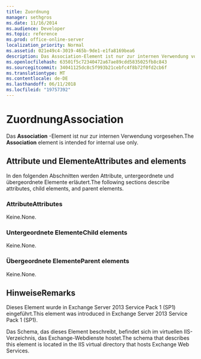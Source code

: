 ```yaml
---
title: Zuordnung
manager: sethgros
ms.date: 11/16/2014
ms.audience: Developer
ms.topic: reference
ms.prod: office-online-server
localization_priority: Normal
ms.assetid: 021e49c4-3019-465b-9de1-e1fa8169bea6
description: Das Association-Element ist nur zur internen Verwendung vorgesehen.
ms.openlocfilehash: 63501f5c72340472a67ae89cdd5835025fb8c843
ms.sourcegitcommit: 34041125dc8c5f993b21cebfc4f8b72f0fd2cb6f
ms.translationtype: MT
ms.contentlocale: de-DE
ms.lasthandoff: 06/11/2018
ms.locfileid: "19757392"
---
```

# <a name="association"></a><span data-ttu-id="d631a-103">Zuordnung</span><span class="sxs-lookup"><span data-stu-id="d631a-103">Association</span></span>

<span data-ttu-id="d631a-104">Das **Association** -Element ist nur zur internen Verwendung vorgesehen.</span><span class="sxs-lookup"><span data-stu-id="d631a-104">The **Association** element is intended for internal use only.</span></span> 

## <a name="attributes-and-elements"></a><span data-ttu-id="d631a-105">Attribute und Elemente</span><span class="sxs-lookup"><span data-stu-id="d631a-105">Attributes and elements</span></span>

<span data-ttu-id="d631a-106">In den folgenden Abschnitten werden Attribute, untergeordnete und übergeordnete Elemente erläutert.</span><span class="sxs-lookup"><span data-stu-id="d631a-106">The following sections describe attributes, child elements, and parent elements.</span></span>
  
### <a name="attributes"></a><span data-ttu-id="d631a-107">Attribute</span><span class="sxs-lookup"><span data-stu-id="d631a-107">Attributes</span></span>

<span data-ttu-id="d631a-108">Keine.</span><span class="sxs-lookup"><span data-stu-id="d631a-108">None.</span></span>
  
### <a name="child-elements"></a><span data-ttu-id="d631a-109">Untergeordnete Elemente</span><span class="sxs-lookup"><span data-stu-id="d631a-109">Child elements</span></span>

<span data-ttu-id="d631a-110">Keine.</span><span class="sxs-lookup"><span data-stu-id="d631a-110">None.</span></span>
  
### <a name="parent-elements"></a><span data-ttu-id="d631a-111">Übergeordnete Elemente</span><span class="sxs-lookup"><span data-stu-id="d631a-111">Parent elements</span></span>

<span data-ttu-id="d631a-112">Keine.</span><span class="sxs-lookup"><span data-stu-id="d631a-112">None.</span></span>
  
## <a name="remarks"></a><span data-ttu-id="d631a-113">Hinweise</span><span class="sxs-lookup"><span data-stu-id="d631a-113">Remarks</span></span>

<span data-ttu-id="d631a-114">Dieses Element wurde in Exchange Server 2013 Service Pack 1 (SP1) eingeführt.</span><span class="sxs-lookup"><span data-stu-id="d631a-114">This element was introduced in Exchange Server 2013 Service Pack 1 (SP1).</span></span>
  
<span data-ttu-id="d631a-115">Das Schema, das dieses Element beschreibt, befindet sich im virtuellen IIS-Verzeichnis, das Exchange-Webdienste hostet.</span><span class="sxs-lookup"><span data-stu-id="d631a-115">The schema that describes this element is located in the IIS virtual directory that hosts Exchange Web Services.</span></span>
  

